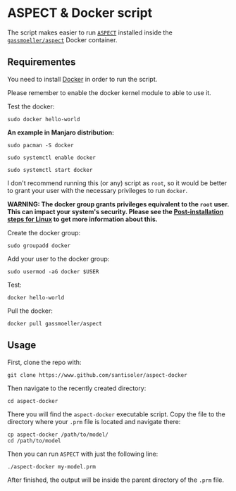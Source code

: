 # ASPECT & Docker script

The script makes easier to run [`ASPECT`](https://aspect.geodynamics.org/) installed
inside the [`gassmoeller/aspect`](https://github.com/gassmoeller/aspect) Docker
container.


## Requirementes

You need to install [Docker](https://www.docker.com/) in order to run the script.

Please remember to enable the docker kernel module to able to use it.

Test the docker:

    sudo docker hello-world


**An example in Manjaro distribution:**

    sudo pacman -S docker
    
    sudo systemctl enable docker
    
    sudo systemctl start docker
    


I don't recommend running this (or any) script as `root`, so it would be better
to grant your user with the necessary privileges to run `docker`.

**WARNING: The docker group grants privileges equivalent to the `root` user. This can
impact your system's security. Please see the [Post-installation steps for
Linux](https://docs.docker.com/install/linux/linux-postinstall/) to get more information
about this.**

Create the docker group:

    sudo groupadd docker

Add your user to the docker group:

    sudo usermod -aG docker $USER

Test:

    docker hello-world
 

Pull the docker:

    docker pull gassmoeller/aspect


## Usage

First, clone the repo with:

    git clone https://www.github.com/santisoler/aspect-docker

Then navigate to the recently created directory:

    cd aspect-docker

There you will find the `aspect-docker` executable script.
Copy the file to the directory where your `.prm` file is located and navigate there:

    cp aspect-docker /path/to/model/
    cd /path/to/model

Then you can run `ASPECT` with just the following line:

    ./aspect-docker my-model.prm

After finished, the output will be inside the parent directory of the `.prm` file.
